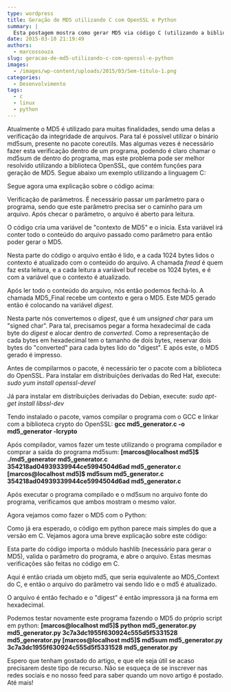 ```yaml
---
type: wordpress
title: Geração de MD5 utilizando C com OpenSSL e Python
summary: |
  Esta postagem mostra como gerar MD5 via código C (utilizando a biblioteca OpenSSL) e com Python (utilizando a biblioteca hashlib).
date: 2015-03-10 21:19:49
authors:
  - marcossouza
slug: geracao-de-md5-utilizando-c-com-openssl-e-python
images:
  - /images/wp-content/uploads/2015/03/Sem-título-1.png
categories:
  - Desenvolvimento
tags:
  - c
  - linux
  - python
---
```


Atualmente o MD5 é utilizado para muitas finalidades, sendo uma delas a verificação da integridade de arquivos. Para tal é possível utilizar o binário md5sum, presente no pacote coreutils. Mas algumas vezes é necessário fazer esta verificação dentro de um programa, podendo é claro chamar o md5sum de dentro do programa, mas este problema pode ser melhor resolvido utilizando a biblioteca OpenSSL, que contém funções para geração de MD5. Segue abaixo um exemplo utilizando a linguagem C:

<script src="//gistfy-app.herokuapp.com/github/ButecoOpenSource/exemplos/exemplos_c/md5/md5_generator.c" type="text/javascript"></script>

Segue agora uma explicação sobre o código acima:

<script src="//gistfy-app.herokuapp.com/github/ButecoOpenSource/exemplos/exemplos_c/md5/md5_generator.c?slice=8:18&amp;lang=C" type="text/javascript"></script>
Verificação de parâmetros. É necessário passar um parâmetro para o programa, sendo que este parâmetro precisa ser o caminho para um arquivo. Após checar o parâmetro, o arquivo é aberto para leitura.

<script src="//gistfy-app.herokuapp.com/github/ButecoOpenSource/exemplos/exemplos_c/md5/md5_generator.c?slice=20:21&amp;lang=C" type="text/javascript"></script>
 O código cria uma variável de "contexto de MD5" e o inicia. Esta variável irá conter todo o conteúdo do arquivo passado como parâmetro para então poder gerar o MD5.

<script src="//gistfy-app.herokuapp.com/github/ButecoOpenSource/exemplos/exemplos_c/md5/md5_generator.c?slice=23:29&amp;lang=C" type="text/javascript"></script>
Nesta parte do código o arquivo então é lido, e a cada 1024 bytes lidos o contexto é atualizado com o conteúdo do arquivo. A chamada <em>fread</em> é quem faz esta leitura, e a cada leitura a variável buf recebe os 1024 bytes, e é com a variável que o contexto é atualizado.

<script src="//gistfy-app.herokuapp.com/github/ButecoOpenSource/exemplos/exemplos_c/md5/md5_generator.c?slice=31:33&amp;lang=C" type="text/javascript"></script>
 Após ler todo o conteúdo do arquivo, nós então podemos fechá-lo. A chamada MD5_Final recebe um contexto e gera o MD5. Este MD5 gerado então é colocando na variável <em>digest</em>.

<script src="//gistfy-app.herokuapp.com/github/ButecoOpenSource/exemplos/exemplos_c/md5/md5_generator.c?slice=36:40&amp;lang=C" type="text/javascript"></script>
Nesta parte nós convertemos o <em>digest</em>, que é um <em>unsigned char</em> para um "signed char". Para tal, precisamos pegar a forma hexadecimal de cada byte do <em>digest</em> e alocar dentro de <em>converted</em>. Como a representação de cada bytes em hexadecimal tem o tamanho de dois bytes, reservar dois bytes do "converted" para cada bytes lido do "digest". E após este, o MD5 gerado é impresso.

Antes de compilarmos o pacote, é necessário ter o pacote com a biblioteca do OpenSSL. Para instalar em distribuições derivadas do Red Hat, execute:
<em>sudo yum install openssl-devel</em>

Já para instalar em distribuições derivadas do Debian, execute:
<em>sudo apt-get install libssl-dev</em>

Tendo instalado o pacote, vamos compilar o programa com o GCC e linkar com a biblioteca crypto do OpenSSL:
<strong>gcc md5_generator.c -o md5_generator -lcrypto</strong>

Após compilador, vamos fazer um teste utilizando o programa compilador e comprar a saída do programa md5sum:
<strong>[marcos@localhost md5]$ ./md5_generator md5_generator.c
354218ad04939339944ce5994504d6ad md5_generator.c
[marcos@localhost md5]$ md5sum md5_generator.c
354218ad04939339944ce5994504d6ad md5_generator.c
</strong>

Após executar o programa compilado e o md5sum no arquivo fonte do programa, verificamos que ambos mostram o mesmo valor.

Agora vejamos como fazer o MD5 com o Python:

<script src="//gistfy-app.herokuapp.com/github/ButecoOpenSource/exemplos/exemplos_python/md5/md5_generator.py" type="text/javascript"></script>

Como já era esperado, o código em python parece mais simples do que a versão em C. Vejamos agora uma breve explicação sobre este código:

<script src="//gistfy-app.herokuapp.com/github/ButecoOpenSource/exemplos/exemplos_python/md5/md5_generator.py?slice=1:13" type="text/javascript"></script>
Esta parte do código importa o módulo hashlib (necessário para gerar o MD5), valida o parâmetro do programa, e abre o arquivo. Estas mesmas verificações são feitas no código em C.

<script src="//gistfy-app.herokuapp.com/github/ButecoOpenSource/exemplos/exemplos_python/md5/md5_generator.py?slice=15:18" type="text/javascript"></script>
 Aqui é então criada um objeto md5, que seria equivalente ao MD5_Context do C, e então o arquivo do parâmetro vai sendo lido e o md5 é atualizado.

<script src="//gistfy-app.herokuapp.com/github/ButecoOpenSource/exemplos/exemplos_python/md5/md5_generator.py?slice=20:21" type="text/javascript"></script>
O arquivo é então fechado e o "digest" é então impressora já na forma em hexadecimal.

Podemos testar novamente este programa fazendo o MD5 do próprio script em python:
<strong>[marcos@localhost md5]$ python md5_generator.py md5_generator.py
3c7a3dc1955f630924c555d5f5331528 md5_generator.py
[marcos@localhost md5]$ md5sum md5_generator.py
3c7a3dc1955f630924c555d5f5331528 md5_generator.py</strong>

Espero que tenham gostado do artigo, e que ele seja útil se acaso precisarem deste tipo de recurso. Não se esqueça de se inscrever nas redes sociais e no nosso feed para saber quando um novo artigo é postado. Até mais!
